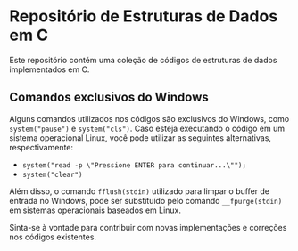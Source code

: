 # Repositório de Estruturas de Dados em C

Este repositório contém uma coleção de códigos de estruturas de dados implementados em C.

## Comandos exclusivos do Windows

Alguns comandos utilizados nos códigos são exclusivos do Windows, como `system("pause")` e `system("cls")`. Caso esteja executando o código em um sistema operacional Linux, você pode utilizar as seguintes alternativas, respectivamente:

- `system("read -p \"Pressione ENTER para continuar...\"");`
- `system("clear")`

Além disso, o comando `fflush(stdin)` utilizado para limpar o buffer de entrada no Windows, pode ser substituído pelo comando `__fpurge(stdin)` em sistemas operacionais baseados em Linux.

Sinta-se à vontade para contribuir com novas implementações e correções nos códigos existentes.
